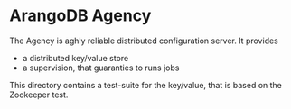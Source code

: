 ArangoDB Agency
===============

The Agency is aghly reliable distributed configuration server. It provides

- a distributed key/value store
- a supervision, that guaranties to runs jobs 

This directory contains a test-suite for the key/value, that is based on the
Zookeeper test.
